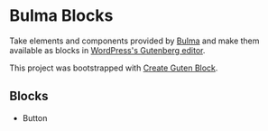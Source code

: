 # Bulma Blocks

Take elements and components provided by [Bulma](https://bulma.io) and make them available as blocks in [WordPress's Gutenberg editor](https://wordpress.org/gutenberg/).

This project was bootstrapped with [Create Guten Block](https://github.com/ahmadawais/create-guten-block).

## Blocks

- Button
